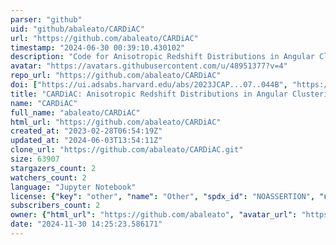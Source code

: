 ```yaml
---
parser: "github"
uid: "github/abaleato/CARDiAC"
url: "https://github.com/abaleato/CARDiAC"
timestamp: "2024-06-30 00:39:10.430102"
description: "Code for Anisotropic Redshift Distributions in Angular Clustering"
avatar: "https://avatars.githubusercontent.com/u/48951377?v=4"
repo_url: "https://github.com/abaleato/CARDiAC"
doi: ["https://ui.adsabs.harvard.edu/abs/2023JCAP...07..044B", "https://ui.adsabs.harvard.edu/abs/2024ascl.soft06007B/abstract"]
title: "CARDiAC: Anisotropic Redshift Distributions in Angular Clustering"
name: "CARDiAC"
full_name: "abaleato/CARDiAC"
html_url: "https://github.com/abaleato/CARDiAC"
created_at: "2023-02-28T06:54:19Z"
updated_at: "2024-06-03T13:54:11Z"
clone_url: "https://github.com/abaleato/CARDiAC.git"
size: 63907
stargazers_count: 2
watchers_count: 2
language: "Jupyter Notebook"
license: {"key": "other", "name": "Other", "spdx_id": "NOASSERTION", "url": null, "node_id": "MDc6TGljZW5zZTA="}
subscribers_count: 2
owner: {"html_url": "https://github.com/abaleato", "avatar_url": "https://avatars.githubusercontent.com/u/48951377?v=4", "login": "abaleato", "type": "User"}
date: "2024-11-30 14:25:23.586171"
---
```

